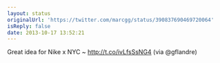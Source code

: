 ```yaml
---
layout: status
originalUrl: 'https://twitter.com/marcgg/status/390837690469720064'
isReply: false
date: 2013-10-17 13:52:21
---
```


Great idea for Nike x NYC ~ http://t.co/ivLfsSsNG4 (via @gflandre)
